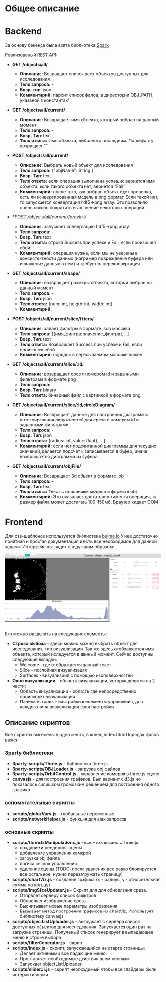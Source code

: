# Общее описание

# Backend
За основу бэкенда была взята библиотека [Spark](http://sparkjava.com/)

Реализованый REST API:
* **GET /objects/all/**
    * **Описание:** Возращает список всех объектов доступных для исследования
    * **Тело запроса:** -
    * **Возр. тип:** json
    * **Комментарий:** парсит список фалов, в дирестории OBJ_PATH, указаной в константах'

* **GET /objects/all/current/**
    * **Описание:** Возвращает имя объекта, который выбран на данный момент
    * **Тело запроса:** -
    * **Возр. Тип:** text
    * **Тело ответа:** Имя объекта, выбраного последним. По дефолту возращает ""

* **POST /objects/all/current/**
    * **Описание:** Выбрать новый объект для исследования
    * **Тело запроса:** {"objName": String }
    * **Возр. Тип:** text
    * **Тело ответа:** если операция выполнена успешно вернется имя объекта, если такого объекта нет, вернется “Fail”
    * **Комментарий:** после того, как выбран объект идет проверка, есть ли конвертированная модель в png формат, Если такой нет, то запускается конвертация hdf5->png array. Это позволило очень сильно сократить выполнение некоторых операций.

* **POST /objects/all/current/forceInit/*
    * **Описание:**  запускает конвертацию hdf5->png array.
    * **Тело запроса:** -
    * **Возр. Тип:** text
    * **Тело ответа:** строка Success при успехе и Fail, если произошел сбой.
    * **Комментарий:** операция нужна, если мы не уверены в консистентности данных (например повреждение буфера или  искажение данных в нем) и требуется переконвертация

* **GET /objects/all/current/shape/**
    * **Описание:** возвращает размеры объекта, который выбран на данный момент
    * **Тело запроса:** -
    * **Возр. Тип:** json
    * **Тело ответа:** {num: int, heigth: int, width: int}
    * **Комментарий:**


* **POST /objects/all/current/slice/filters/**
    * **Описание:** задает фильтры в формате json массива
    * **Тело запроса:** [{имя_филтра: значение_филтра}, ...]
    * **Возр. Тип:** text
    * **Тело ответа:** Возвращает Success при успехе и Fail, если произошел сбой
    * **Комментарий:** порядок в пересылаемом массиве важен

* **GET /objects/all/current/slice/:id/**
    * **Описание:** возвращает срез с номером id и заданными фильтрами в формате png
    * **Тело запроса:**
    * **Возр. Тип:** binary
    * **Тело ответа:** бинарный файл с картинкой в формате png

* **GET /objects/all/current/slice/:id/circleDiagram/**
    * **Описание:** Возвращает данные для построения диаграммы интегрирования окружностей для среза с номером id и заданными фильтрами
    * **Тело запроса:** -
    * **Возр. Тип:** json
    * **Тело ответа:** {radius: int, value: float}, ...]
    * **Комментарий:** если нет подсчитанной диаграммы для текущих значений, делается подсчет и записывается в буфер, иначе возвращается диаграмма из буфера.


* **GET /objects/all/current/objFile/**
    * **Описание:** Возвращает 3d объект в формате .obj
    * **Тело запроса:** -
    * **Возр. Тип:** text
    * **Тело ответа:** Текст с описанием модели в формате obj
    * **Комментарий:** Это оказалась достаточно тяжелая операция, тк размер файла может достигать 100-150мб. Браузер кидает ООМ

# Frontend
Для css-шаблонов используется библиотека [bulma.io](https://bulma.io)
У нее достаточно понятная и простая документация и есть все необходимое для данной задачи.
Интерфейс выглядит следующим образом:

![пример](./example.png)

Его можно разделить на следующие елементы:
* **Строка выбора** - здесь можно можно выбрать объект для исследования, тип визуализации.
Так же здесь отображается имя объекта, который иследуется в данный момент.
Сейчас доступны следующие вкладки:
    * Welcome - где отображается данный текст
    * Slice - послойная визуализация
    * Surfaces - визуализция с помощью изоповерхностей
* **Окно визуализации** - область визулаизации, которая делится на 2 части:
    * Область визуализации - область где непосредственно происходит визуализация
    * Панель нстроек - настройки и елементы управления, для каждого типа визуализации свои настройки

## Описание скриптов
Все скрипты вынесены в одно место, в конец index.html Порядок фалов важен

### 3party библиотеки
* **3party-scripts/Three.js** - библиотека three.js
* **3party-scripts/OBJLoader.js** - загрузка obj файлов
* **3party-scripts/OrbitControl.js** - управление камерой в three.js сцене
* **canvasjs** - для построения графиков. Был вариант с d3.js но показалось силишком громозким решением для построения одного графика
### вспомогательные скрипты
* **scripts/globalVars.js** - глобальные переменные
* **scripts/networkHelper.js** - функция для ajax запросов


### основные скрипты
* **scripts/threeJsManipulations.js** - все что связано с three.js:
    * создание и рендеринг сцены
    * добавление управления камерой
    * загрузка obj файла
    * логика кнопок управления
    * удаление сцены (TODO: после удаления все равно блокируется все остальное, нужно перезагружать страницу)
* **scripts/chartViz.js** - создание графика (x - радиус, y - относительная сумма по кольцу)
* **scripts/imgSliceUpdater.js** - Скрипт для для обновления среза.
    * Отпрвлет серверу список фильтров
    * Обновляет изображение среза
    * Высчитывает новые параметры изображения
    * Вызывает метод построения графиков из chartViz. Использует библиотеку canvasjs
* **scripts/objectListUploader.js** - выгружает с сервера список доступных объектов для исследования.
    Запускается один раз на загрузке страницы. Полученый список генерирует в выпадающее меню в строке выбора
* **scripts/filterGenerator.js** - скрипт
* **scripts/index.js** - скрипт, запускающийся на старте страницы:
    * Делает активными все падающие меню.
    * Проставляет необходимые действия всем кнопкам
    * Запускает objectListUploader.
* **scripts/sliderUi.js** - скрипт необходимый чтобы все слайдеры были интерактивными